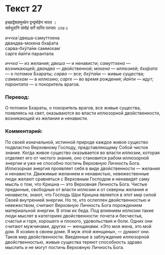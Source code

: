 # Текст 27

इच्छाद्वेषसमुत्थेन द्वन्द्वमोहेन भारत ।  
सर्वभूतानि संमोहं सर्गे यान्ति परन्तप ॥२७॥

иччха̄-двеша-самуттхена  
двандва-мохена бха̄рата  
сарва-бхӯта̄ни саммохам̇  
сарге йа̄нти парантапа

_иччха̄_ — из желания; _двеша_ — и ненависти; _самуттхена_ — возникающей; _двандва_ — двойственной; _мохена_ — иллюзией; _бха̄рата_ — о потомок Бхараты; _сарва_ — все; _бхӯта̄ни_ — живые существа; _саммохам_ — в иллюзию; _сарге_ — во время рождения; _йа̄нти_ — идут; _парантапа_ — о покоритель врагов.

### Перевод:

О потомок Бхараты, о покоритель врагов, все живые существа, появляясь на свет, оказываются во власти иллюзорной двойственности, возникающей из желания и ненависти.

### Комментарий:

По своей изначальной, истинной природе каждое живое существо подвластно Верховному Господу, представляющему Собой чистое знание. Когда живое существо оказывается во власти иллюзии, которая отделяет его от чистого знания, оно становится рабом иллюзорной энергии и уже не способно постичь Верховную Личность Бога. Иллюзорная энергия проявляет себя в виде двойственности — желания и ненависти. Движимые желанием и ненавистью, невежественные люди желают сравняться с Верховным Господом и ненавидят саму мысль о том, что Кришна — это Верховная Личность Бога. Чистые преданные, свободные от власти иллюзии и от скверны желания и ненависти, знают, что Господь Шри Кришна является в этот мир силой Своей внутренней энергии. Но те, кто ослеплен двойственностью и невежеством, считают Верховную Личность Бога порождением материальной энергии. В этом их беда. Под влиянием иллюзии такие люди мыслят в категориях двойственности: почета и бесчестья, счастья и горя, хорошего и плохого, удовольствия и боли. Одних они считают мужчинами, других — женщинами. «Это моя жена, это мой дом. Я хозяин в своем доме. Я муж этой женщины», — думают они. Таков мир двойственности. Введенные в заблуждение иллюзорной двойственностью, живые существа теряют способность здраво мыслить и не могут постичь Верховную Личность Бога.
